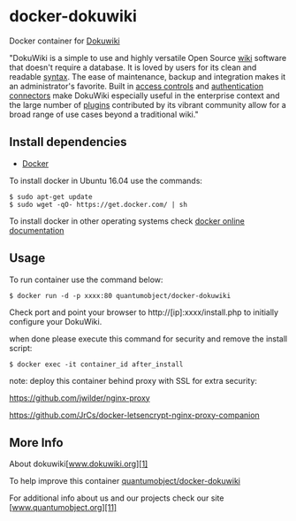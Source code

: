 # docker-dokuwiki

Docker container for [Dokuwiki][3]

"DokuWiki is a simple to use and highly versatile Open Source [wiki][6] software that doesn't require a database. It is loved by users for its clean and readable [syntax][7]. The ease of maintenance, backup and integration makes it an administrator's favorite. Built in [access controls][8] and [authentication connectors][9] make DokuWiki especially useful in the enterprise context and the large number of [plugins][10] contributed by its vibrant community allow for a broad range of use cases beyond a traditional wiki."

## Install dependencies

  - [Docker][2]

To install docker in Ubuntu 16.04 use the commands:

    $ sudo apt-get update
    $ sudo wget -qO- https://get.docker.com/ | sh

 To install docker in other operating systems check [docker online documentation][4]

## Usage

To run container use the command below:

    $ docker run -d -p xxxx:80 quantumobject/docker-dokuwiki

Check port and point your browser to http://[ip]:xxxx/install.php  to initially configure your DokuWiki.

when done please execute this command for security and remove the install script:

    $ docker exec -it container_id after_install

note: deploy this container behind proxy with SSL for extra security:

https://github.com/jwilder/nginx-proxy

https://github.com/JrCs/docker-letsencrypt-nginx-proxy-companion

## More Info

About dokuwiki[www.dokuwiki.org][1]

To help improve this container [quantumobject/docker-dokuwiki][5]

For additional info about us and our projects check our site [www.quantumobject.org][11]

[1]:https://www.dokuwiki.org
[2]:https://www.docker.com
[3]:http://download.dokuwiki.org/
[4]:http://docs.docker.com
[5]:https://github.com/QuantumObject/docker-dokuwiki
[6]:http://en.wikipedia.org/wiki/Wiki
[7]:https://www.dokuwiki.org/wiki:syntax
[8]:https://www.dokuwiki.org/acl
[9]:https://www.dokuwiki.org/auth
[10]:https://www.dokuwiki.org/plugins
[11]:https://www.quantumobject.org/
